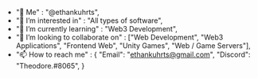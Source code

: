 - "👋 Me" : "@ethankuhrts",
- "👀 I’m interested in" : "All types of software",
- "🌱 I’m currently learning" : "Web3 Development",
- "💞️ I’m looking to collaborate on" : ["Web Development", "Web3 Applications", "Frontend Web", "Unity Games", "Web / Game Servers"],
- "📫 How to reach me" : { 
    "Email": "ethankuhrts@gmail.com", 
    "Discord": "Theodore.#8065",
    }

<!---
ethankuhrts/ethankuhrts is a ✨ special ✨ repository because its `README.md` (this file) appears on your GitHub profile.
You can click the Preview link to take a look at your changes.
--->
